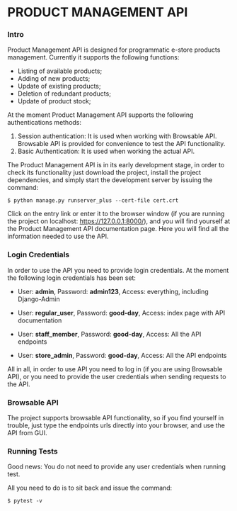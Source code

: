 # PRODUCT MANAGEMENT API

### Intro

Product Management API is designed for programmatic e-store products management.
Currently it supports the following functions:
   - Listing of available products;
   - Adding of new products;
   - Update of existing products;
   - Deletion of redundant products;
   - Update of product stock;

At the moment Product Management API supports the following authentications methods:
   1) Session authentication: It is used when working with Browsable API.
      Browsable API is provided for convenience to test the API functionality.
   2) Basic Authentication: It is used when working the actual API.


The Product Management API is in its early development stage, in order to check
its functionality just download the project, install the project dependencies,
and simply start the development server by issuing the command:

    $ python manage.py runserver_plus --cert-file cert.crt

Click on the entry link or enter it to the browser window 
(if you are running the project on localhost: https://127.0.0.1:8000/),
and you will find yourself at the Product Management
API documentation page. Here you will find all the information needed to 
use the API.

### Login Credentials

In order to use the API you need to provide login credentials. At the moment
the following login credentials has been set:

  - User: **admin**, Password: **admin123**, Access: everything, including Django-Admin
   
  - User: **regular_user**, Password: **good-day**, Access: index page with API documentation
   
  - User: **staff_member**, Password: **good-day**, Access: All the API endpoints
   
  - User: **store_admin**, Password: **good-day**, Access: All the API endpoints

All in all, in order to use API you need to log in (if you are using Browsable API),
or you need to provide the user credentials when sending requests to the API.

### Browsable API

The project supports browsable API functionality, so if you find yourself
in trouble, just type the endpoints urls directly into your browser, 
and use the API from GUI.

### Running Tests

Good news: You do not need to provide any user credentials when running test.

All you need to do is to sit back and issue the command:

    $ pytest -v

